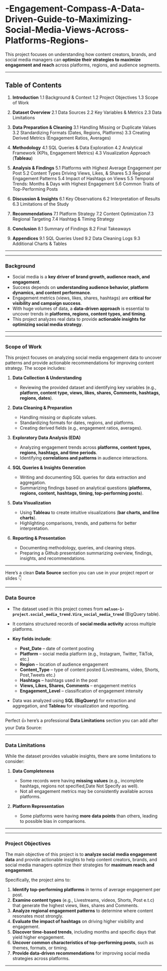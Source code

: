 # -Engagement-Compass-A-Data-Driven-Guide-to-Maximizing-Social-Media-Views-Across-Platforms-Regions-
This project focuses on understanding how content creators, brands, and social media managers can **optimize their strategies to maximize engagement and reach** across platforms, regions, and audience segments.



---

## Table of Contents

1. **Introduction**
   1.1 Background & Context
   1.2 Project Objectives
   1.3 Scope of Work

2. **Dataset Overview**
   2.1 Data Sources
   2.2 Key Variables & Metrics
   2.3 Data Limitations

3. **Data Preparation & Cleaning**
   3.1 Handling Missing or Duplicate Values
   3.2 Standardizing Formats (Dates, Regions, Platforms)
   3.3 Creating Derived Metrics (Engagement Ratios, Averages)

4. **Methodology**
   4.1 SQL Queries & Data Exploration
   4.2 Analytical Framework (KPIs, Engagement Metrics)
   4.3 Visualization Approach (**Tableau**)

5. **Analysis & Findings**
   5.1 Platforms with Highest Average Engagement per Post
   5.2 Content Types Driving Views, Likes, & Shares
   5.3 Regional Engagement Patterns
   5.4 Impact of Hashtags on Views
   5.5 Temporal Trends: Months & Days with Highest Engagement
   5.6 Common Traits of Top-Performing Posts

6. **Discussion & Insights**
   6.1 Key Observations
   6.2 Interpretation of Results
   6.3 Limitations of the Study

7. **Recommendations**
   7.1 Platform Strategy
   7.2 Content Optimization
   7.3 Regional Targeting
   7.4 Hashtag & Timing Strategy

8. **Conclusion**
   8.1 Summary of Findings
   8.2 Final Takeaways

9. **Appendices**
   9.1 SQL Queries Used
   9.2 Data Cleaning Logs
   9.3 Additional Charts & Tables

---



---

### **Background**

* Social media is a **key driver of brand growth, audience reach, and engagement**.
* Success depends on **understanding audience behavior, platform dynamics, and content performance**.
* Engagement metrics (views, likes, shares, hashtags) are **critical for visibility and campaign success**.
* With huge volumes of data, a **data-driven approach** is essential to uncover trends in **platforms, regions, content types, and timing**.
* This project analyzes real data to provide **actionable insights for optimizing social media strategy**.

---

---

### **Scope of Work**

This project focuses on analyzing social media engagement data to uncover patterns and provide actionable recommendations for improving content strategy. The scope includes:

1. **Data Collection & Understanding**

   * Reviewing the provided dataset and identifying key variables (e.g., **platform, content type, views, likes, shares, Comments, hashtags, regions, dates**).

2. **Data Cleaning & Preparation**

   * Handling missing or duplicate values.
   * Standardizing formats for dates, regions, and platforms.
   * Creating derived fields (e.g., engagement ratios, averages).

3. **Exploratory Data Analysis (EDA)**

   * Analyzing engagement trends across **platforms, content types, regions, hashtags, and time periods**.
   * Identifying **correlations and patterns** in audience interactions.

4. **SQL Queries & Insights Generation**

   * Writing and documenting SQL queries for data extraction and aggregation.
   * Summarizing findings based on analytical questions (**platforms, regions, content, hashtags, timing, top-performing posts**).

5. **Data Visualization**

   * Using **Tableau** to create intuitive visualizations (**bar charts, and line charts**).
   * Highlighting comparisons, trends, and patterns for better interpretation.

6. **Reporting & Presentation**

   * Documenting methodology, queries, and cleaning steps.
   * Preparing a Github presentation summarizing overview, findings, insights, and recommendations.

---

Here’s a clean **Data Source** section you can use in your project report or slides 👇

---

### **Data Source**

* The dataset used in this project comes from **`nelson-1-project.social_media_trend.Vira_social_media_trend`** (BigQuery table).
* It contains structured records of **social media activity** across multiple platforms.

* **Key fields include**:

  * **Post\_Date** – date of content posting
  * **Platform** – social media platform (e.g., Instagram, Twitter, TikTok, etc.)
  * **Region** –  location of audience engagement
  * **Content\_Type** – type of content posted (Livestreams, video, Shorts, Post,Tweets etc.)
  * **Hashtags** – hashtags used in the post
  * **Views, Likes, Shares, Comments** – engagement metrics
  * **Engagement\_Level** – classification of engagement intensity

* Data was analyzed using **SQL (BigQuery)** for extraction and aggregation, and **Tableau** for visualization and reporting.

---


Perfect 👍 here’s a professional **Data Limitations** section you can add after your Data Source:

---

### **Data Limitations**

While the dataset provides valuable insights, there are some limitations to consider:

1. **Data Completeness**

   * Some records were having **missing values** (e.g., incomplete hashtags, regions not specified,Date Not Specify as well).
   * Not all engagement metrics may be consistently available across platforms.

2. **Platform Representation**

   * Some platforms were having **more data points** than others, leading to possible bias in comparisons.

---


---

### **Project Objectives**

The main objective of this project is to **analyze social media engagement data** and provide actionable insights to help content creators, brands, and social media managers optimize their strategies for **maximum reach and engagement**.

Specifically, the project aims to:

1. **Identify top-performing platforms** in terms of average engagement per post.
2. **Examine content types** (e.g., Livestreams, videos, Shorts, Post e.t.c) that generate the highest views, likes, shares and Comments.
3. **Analyze regional engagement patterns** to determine where content resonates most strongly.
4. **Evaluate the impact of hashtags** on driving higher visibility and engagement.
5. **Discover time-based trends**, including months and specific days that yield higher engagement.
6. **Uncover common characteristics of top-performing posts**, such as themes, formats, or timing.
7. **Provide data-driven recommendations** for improving social media strategies across platforms.

---


